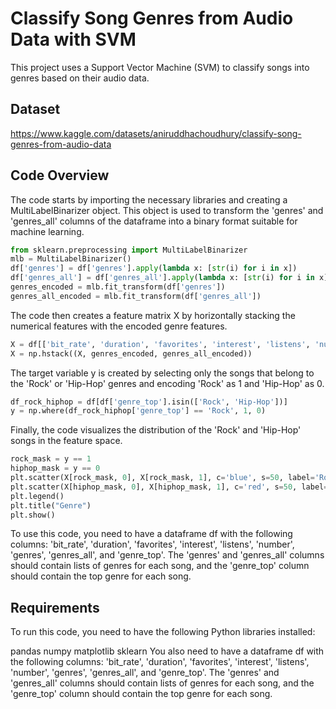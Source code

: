 # Classify Song Genres from Audio Data with SVM

This project uses a Support Vector Machine (SVM) to classify songs into genres based on their audio data.

## Dataset
https://www.kaggle.com/datasets/aniruddhachoudhury/classify-song-genres-from-audio-data

## Code Overview

The code starts by importing the necessary libraries and creating a MultiLabelBinarizer object. This object is used to transform the 'genres' and 'genres_all' columns of the dataframe into a binary format suitable for machine learning.

```python
from sklearn.preprocessing import MultiLabelBinarizer
mlb = MultiLabelBinarizer()
df['genres'] = df['genres'].apply(lambda x: [str(i) for i in x])
df['genres_all'] = df['genres_all'].apply(lambda x: [str(i) for i in x])
genres_encoded = mlb.fit_transform(df['genres'])
genres_all_encoded = mlb.fit_transform(df['genres_all'])
```
The code then creates a feature matrix X by horizontally stacking the numerical features with the encoded genre features.
```python
X = df[['bit_rate', 'duration', 'favorites', 'interest', 'listens', 'number']].values
X = np.hstack((X, genres_encoded, genres_all_encoded))
```
The target variable y is created by selecting only the songs that belong to the 'Rock' or 'Hip-Hop' genres and encoding 'Rock' as 1 and 'Hip-Hop' as 0.
```python
df_rock_hiphop = df[df['genre_top'].isin(['Rock', 'Hip-Hop'])]
y = np.where(df_rock_hiphop['genre_top'] == 'Rock', 1, 0)
```
Finally, the code visualizes the distribution of the 'Rock' and 'Hip-Hop' songs in the feature space.
```python
rock_mask = y == 1
hiphop_mask = y == 0
plt.scatter(X[rock_mask, 0], X[rock_mask, 1], c='blue', s=50, label='Rock', alpha=0.7)
plt.scatter(X[hiphop_mask, 0], X[hiphop_mask, 1], c='red', s=50, label='Hip-Hop', alpha=0.7)
plt.legend()
plt.title("Genre") 
plt.show()
```
To use this code, you need to have a dataframe df with the following columns: 'bit_rate', 'duration', 'favorites', 'interest', 'listens', 'number', 'genres', 'genres_all', and 'genre_top'. The 'genres' and 'genres_all' columns should contain lists of genres for each song, and the 'genre_top' column should contain the top genre for each song.

## Requirements
To run this code, you need to have the following Python libraries installed:

pandas
numpy
matplotlib
sklearn
You also need to have a dataframe df with the following columns: 'bit_rate', 'duration', 'favorites', 'interest', 'listens', 'number', 'genres', 'genres_all', and 'genre_top'. The 'genres' and 'genres_all' columns should contain lists of genres for each song, and the 'genre_top' column should contain the top genre for each song.

